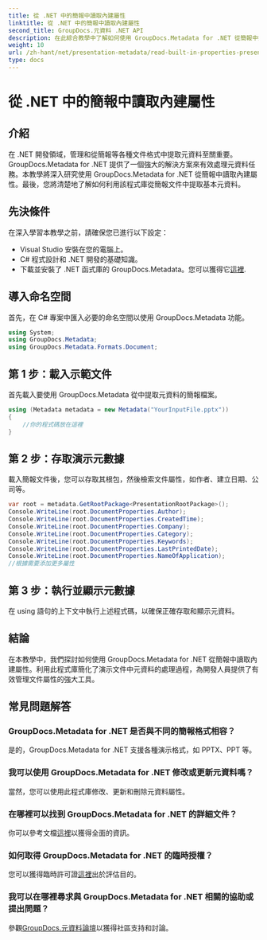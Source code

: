 ```yaml
---
title: 從 .NET 中的簡報中讀取內建屬性
linktitle: 從 .NET 中的簡報中讀取內建屬性
second_title: GroupDocs.元資料 .NET API
description: 在此綜合教學中了解如何使用 GroupDocs.Metadata for .NET 從簡報中擷取內建屬性。
weight: 10
url: /zh-hant/net/presentation-metadata/read-built-in-properties-presentations/
type: docs
---
```

# 從 .NET 中的簡報中讀取內建屬性

## 介紹
在 .NET 開發領域，管理和從簡報等各種文件格式中提取元資料至關重要。 GroupDocs.Metadata for .NET 提供了一個強大的解決方案來有效處理元資料任務。本教學將深入研究使用 GroupDocs.Metadata for .NET 從簡報中讀取內建屬性。最後，您將清楚地了解如何利用該程式庫從簡報文件中提取基本元資料。
## 先決條件
在深入學習本教學之前，請確保您已進行以下設定：
- Visual Studio 安裝在您的電腦上。
- C# 程式設計和 .NET 開發的基礎知識。
- 下載並安裝了 .NET 函式庫的 GroupDocs.Metadata。您可以獲得它[這裡](https://releases.groupdocs.com/metadata/net/).

## 導入命名空間
首先，在 C# 專案中匯入必要的命名空間以使用 GroupDocs.Metadata 功能。
```csharp
using System;
using GroupDocs.Metadata;
using GroupDocs.Metadata.Formats.Document;
```
## 第 1 步：載入示範文件
首先載入要使用 GroupDocs.Metadata 從中提取元資料的簡報檔案。
```csharp
using (Metadata metadata = new Metadata("YourInputFile.pptx"))
{
    //你的程式碼放在這裡
}
```
## 第 2 步：存取演示元數據
載入簡報文件後，您可以存取其根包，然後檢索文件屬性，如作者、建立日期、公司等。
```csharp
var root = metadata.GetRootPackage<PresentationRootPackage>();
Console.WriteLine(root.DocumentProperties.Author);
Console.WriteLine(root.DocumentProperties.CreatedTime);
Console.WriteLine(root.DocumentProperties.Company);
Console.WriteLine(root.DocumentProperties.Category);
Console.WriteLine(root.DocumentProperties.Keywords);
Console.WriteLine(root.DocumentProperties.LastPrintedDate);
Console.WriteLine(root.DocumentProperties.NameOfApplication);
//根據需要添加更多屬性
```
## 第 3 步：執行並顯示元數據
在 using 語句的上下文中執行上述程式碼，以確保正確存取和顯示元資料。

## 結論
在本教學中，我們探討如何使用 GroupDocs.Metadata for .NET 從簡報中讀取內建屬性。利用此程式庫簡化了演示文件中元資料的處理過程，為開發人員提供了有效管理文件屬性的強大工具。

## 常見問題解答
### GroupDocs.Metadata for .NET 是否與不同的簡報格式相容？
是的，GroupDocs.Metadata for .NET 支援各種演示格式，如 PPTX、PPT 等。
### 我可以使用 GroupDocs.Metadata for .NET 修改或更新元資料嗎？
當然，您可以使用此程式庫修改、更新和刪除元資料屬性。
### 在哪裡可以找到 GroupDocs.Metadata for .NET 的詳細文件？
你可以參考文檔[這裡](https://tutorials.groupdocs.com/metadata/net/)以獲得全面的資訊。
### 如何取得 GroupDocs.Metadata for .NET 的臨時授權？
您可以獲得臨時許可證[這裡](https://purchase.groupdocs.com/temporary-license/)出於評估目的。
### 我可以在哪裡尋求與 GroupDocs.Metadata for .NET 相關的協助或提出問題？
參觀[GroupDocs.元資料論壇](https://forum.groupdocs.com/c/metadata/14)以獲得社區支持和討論。
